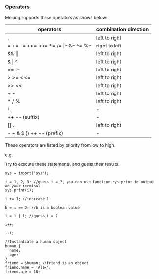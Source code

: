 ### Operators

Melang supports these operators as shown below:

| operators                                    | combination direction |
| -------------------------------------------- | --------------------- |
| ,                                            | left to right         |
| =  +=  -=  >>=  <<=  *=  /=  \|=  &=  ^=  %= | right to left         |
| && \|\|                                      | left to right         |
| &  \|  ^                                     | left to right         |
| ==  !=                                       | left to right         |
| \>  >=  <  <=                                | left to right         |
| \>>  <<                                      | left to right         |
| \+  -                                        | left to right         |
| \*  /  %                                     | left to right         |
| !                                            | -                     |
| ++  --  (suffix)                             | -                     |
| []  .                                        | left to right         |
| \-  ~  &  $  ()  ++  -- (prefix)             | -                     |

These operators are listed by priority from low to high.



e.g.

Try to execute these statements, and guess their results.

```
sys = import('sys');

i = 1, 2, 3; //guess i = ?, you can use function sys.print to output on your terminal
sys.print(i);

i += 1; //increase 1

b = i == 2; //b is a boolean value

i = i | 1; //guess i = ?

i++;

--i;

//Instantiate a human object
human {
  name;
  age;
}
friend = $human; //friend is an object
friend.name = 'Alex';
friend.age = 18;
```

